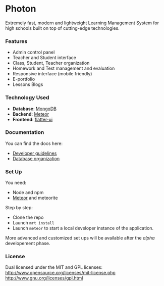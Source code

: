 # Photon
Extremely fast, modern and lightweight Learning Management System for
high schools built on top of cutting-edge technologies.

### Features

- Admin control panel
- Teacher and Student interface
- Class, Student, Teacher organization
- Homework and Test management and evaluation
- Responsive interface (mobile friendly)
- E-portfolio
- Lessons Blogs

### Technology Used

- **Database**: [MongoDB](http://mongodb.org)
- **Backend**: [Meteor](http://meteor.com)
- **Frontend**: [flatter-ui](http://github.com/rnhmjoj/flatter-ui)

### Documentation
You can find the docs here:
- [Developer guidelines](https://github.com/KeepMyStuff/lms/blob/master/guidelines.md)
- [Database organization](https://github.com/KeepMyStuff/lms/blob/master/database.md)

### Set Up

You need:
- Node and npm
- [Meteor](http://meteor.com) and meteorite

Step by step:
- Clone the repo
- Launch `mrt install`
- Launch `meteor` to start a local developer instance of the application.

More advanced and customized set ups will be available after the *alpha*
developement phase.

### License

Dual licensed under the MIT and GPL licenses:  
http://www.opensource.org/licenses/mit-license.php  
http://www.gnu.org/licenses/gpl.html
